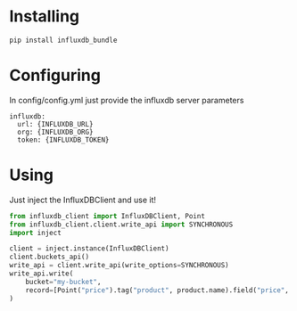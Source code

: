 # Installing
```
pip install influxdb_bundle
```

# Configuring
In config/config.yml just provide the influxdb server parameters
```
influxdb:
  url: {INFLUXDB_URL}
  org: {INFLUXDB_ORG}
  token: {INFLUXDB_TOKEN}
```

# Using
Just inject the InfluxDBClient and use it!

```python
from influxdb_client import InfluxDBClient, Point
from influxdb_client.client.write_api import SYNCHRONOUS
import inject

client = inject.instance(InfluxDBClient)
client.buckets_api()
write_api = client.write_api(write_options=SYNCHRONOUS)
write_api.write(
    bucket="my-bucket",
    record=[Point("price").tag("product", product.name).field("price", product.price)]
)

```

